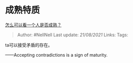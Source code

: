 # 成熟特质
[怎么可以看一个人是否成熟？](https://www.zhihu.com/question/415808060/answer/1998473679)

> Author: #NellNell
Last update: *21/08/2021*
Links:
Tags:

ta可以接受矛盾的存在。

——Accepting contradictions is a sign of maturity.
